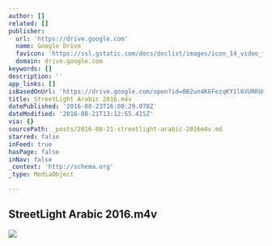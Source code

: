 ```yaml
---
author: []
related: []
publisher:
  url: 'https://drive.google.com'
  name: Google Drive
  favicon: 'https://ssl.gstatic.com/docs/doclist/images/icon_14_video_favicon.ico'
  domain: drive.google.com
keywords: []
description: ''
app_links: []
isBasedOnUrl: 'https://drive.google.com/open?id=0B2un4K6FezqKY1l6VURRUmZDREk'
title: StreetLight Arabic 2016.m4v
datePublished: '2016-08-23T16:00:29.078Z'
dateModified: '2016-08-21T13:12:55.415Z'
via: {}
sourcePath: _posts/2016-08-21-streetlight-arabic-2016m4v.md
starred: false
inFeed: true
hasPage: false
inNav: false
_context: 'http://schema.org'
_type: MediaObject

---
```

<article style=""><h1>StreetLight Arabic 2016.m4v</h1><img src="https://lh5.googleusercontent.com/WSlwHExhjAq9qJ7S3XrSowYVnYI42PLJ08HZkhjiXuuNZ9g-WXPX2A=w1200-h630-p" /></article>